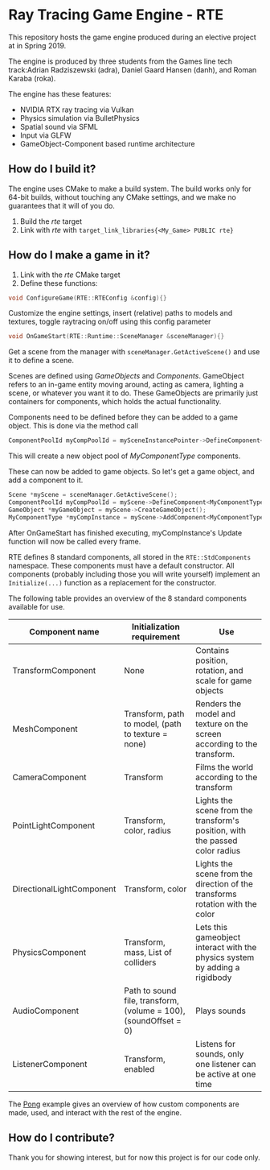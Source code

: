 # Ray Tracing Game Engine - RTE

This repository hosts the game engine produced during an elective project at in Spring 2019.

The engine is produced by three students from the Games line tech track:Adrian Radziszewski (adra), Daniel Gaard Hansen (danh), and Roman Karaba (roka).

The engine has these features:

 - NVIDIA RTX ray tracing via Vulkan
 - Physics simulation via BulletPhysics
 - Spatial sound via SFML
 - Input via GLFW
 - GameObject-Component based runtime architecture
 
## How do I build it?

The engine uses CMake to make a build system.
The build works only for 64-bit builds, without touching any CMake settings, and we make no guarantees that it will of you do.

 1. Build the *rte* target
 2. Link with *rte* with `target_link_libraries{<My_Game> PUBLIC rte}`

## How do I make a game in it?

 1. Link with the *rte* CMake target
 2. Define these functions:

```cpp
void ConfigureGame(RTE::RTEConfig &config){}
```
Customize the engine settings, insert (relative) paths to models and textures, toggle raytracing on/off using this config parameter

```cpp
void OnGameStart(RTE::Runtime::SceneManager &sceneManager){}
```

Get a scene from the manager with `sceneManager.GetActiveScene()` and use it to define a scene.

Scenes are defined using *GameObjects* and *Components*. GameObject refers to an in-game entity moving around, acting as camera, lighting a scene, or whatever you want it to do. These GameObjects are primarily just containers for components, which holds the actual functionality.

Components need to be defined before they can be added to a game object. This is done via the method call 
```cpp
ComponentPoolId myCompPoolId = mySceneInstancePointer->DefineComponent<MyComponentType, NumberOfComponents>();
```
This will create a new object pool of *MyComponentType* components.

These can now be added to game objects. So let's get a game object, and add a component to it.

```cpp
Scene *myScene = sceneManager.GetActiveScene();
ComponentPoolId myCompPoolId = myScene->DefineComponent<MyComponentType, NumberOfComponents>();
GameObject *myGameObject = myScene->CreateGameObject();
MyComponentType *myCompInstance = myScene->AddComponent<MyComponentType>(myCompPoolId, myGameObject);
```

After OnGameStart has finished executing, myCompInstance's Update function will now be called every frame. 

RTE defines 8 standard components, all stored in the `RTE::StdComponents` namespace. These components must have a default constructor.
All components (probably including those you will write yourself) implement an `Initialize(...)` function as a replacement for the constructor.

The following table provides an overview of the 8 standard components available for use.

Component name           | Initialization requirement                                       | Use 
-------------------------|------------------------------------------------------------------| ----------
TransformComponent       | None                                                             | Contains position, rotation, and scale for game objects
MeshComponent            | Transform, path to model, (path to texture = none)               | Renders the model and texture on the screen according to the transform.
CameraComponent          |Transform                                                         | Films the world according to the transform
PointLightComponent      | Transform, color, radius                                         | Lights the scene from the transform's position, with the passed color radius
DirectionalLightComponent|Transform, color                                                  | Lights the scene from the direction of the transforms rotation with the color
PhysicsComponent         | Transform, mass, List of colliders                               | Lets this gameobject interact with the physics system by adding a rigidbody
AudioComponent           | Path to sound file, transform, (volume = 100), (soundOffset = 0) | Plays sounds
ListenerComponent        | Transform, enabled                                               | Listens for sounds, only one listener can be active at one time

The [Pong](apps/Pong "A simple pong game in RTE") example gives an overview of how custom components are made, used, and interact with the rest of the engine.

## How do I contribute?

Thank you for showing interest, but for now this project is for our code only.
